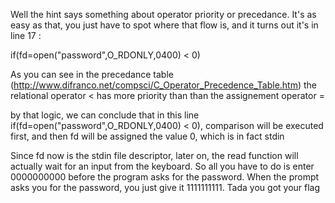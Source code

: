 Well the hint says something about operator priority or precedance.
It's as easy as that, you just have to spot where that flow is, and it turns out it's in line 17 :

if(fd=open("password",O_RDONLY,0400) < 0)

As you can see in the precedance table (http://www.difranco.net/compsci/C_Operator_Precedence_Table.htm) the relational operator < has more priority than than the assignement operator =

by that logic, we can conclude that in this line if(fd=open("password",O_RDONLY,0400) < 0), comparison will be executed first, and then fd will be assigned the value 0, which is in fact stdin

Since fd now is the stdin file descriptor, later on, the read function will actually wait for an input from the keyboard.
So all you have to do is enter 0000000000 before the program asks for the password.
When the prompt asks you for the password, you just give it 1111111111.
Tada you got your flag
